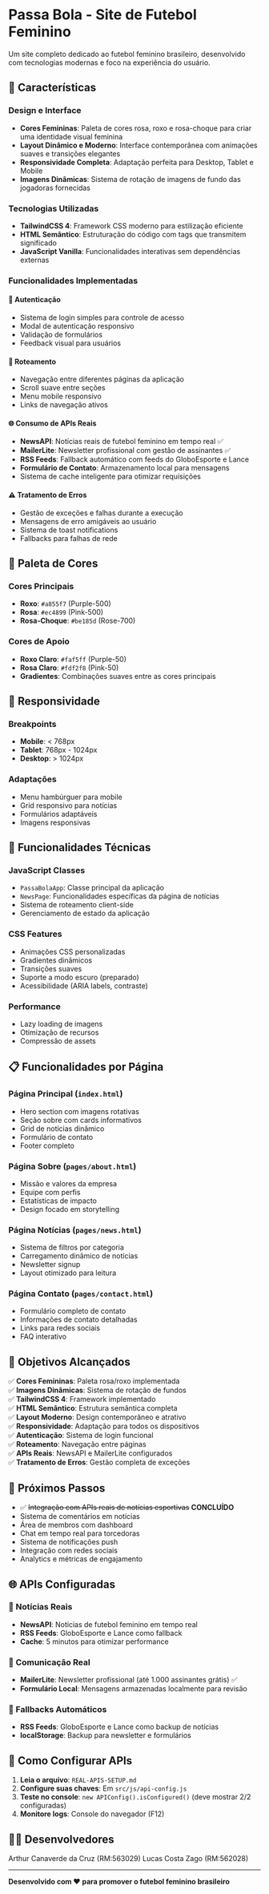 # Passa Bola - Site de Futebol Feminino

Um site completo dedicado ao futebol feminino brasileiro, desenvolvido com tecnologias modernas e foco na experiência do usuário.

## 🚀 Características

### Design e Interface
- **Cores Femininas**: Paleta de cores rosa, roxo e rosa-choque para criar uma identidade visual feminina
- **Layout Dinâmico e Moderno**: Interface contemporânea com animações suaves e transições elegantes
- **Responsividade Completa**: Adaptação perfeita para Desktop, Tablet e Mobile
- **Imagens Dinâmicas**: Sistema de rotação de imagens de fundo das jogadoras fornecidas

### Tecnologias Utilizadas
- **TailwindCSS 4**: Framework CSS moderno para estilização eficiente
- **HTML Semântico**: Estruturação do código com tags que transmitem significado
- **JavaScript Vanilla**: Funcionalidades interativas sem dependências externas

### Funcionalidades Implementadas

#### 🔐 Autenticação
- Sistema de login simples para controle de acesso
- Modal de autenticação responsivo
- Validação de formulários
- Feedback visual para usuários

#### 🧭 Roteamento
- Navegação entre diferentes páginas da aplicação
- Scroll suave entre seções
- Menu mobile responsivo
- Links de navegação ativos

#### 🌐 Consumo de APIs Reais
- **NewsAPI**: Notícias reais de futebol feminino em tempo real ✅
- **MailerLite**: Newsletter profissional com gestão de assinantes ✅
- **RSS Feeds**: Fallback automático com feeds do GloboEsporte e Lance
- **Formulário de Contato**: Armazenamento local para mensagens
- Sistema de cache inteligente para otimizar requisições

#### ⚠️ Tratamento de Erros
- Gestão de exceções e falhas durante a execução
- Mensagens de erro amigáveis ao usuário
- Sistema de toast notifications
- Fallbacks para falhas de rede

## 🎨 Paleta de Cores

### Cores Principais
- **Roxo**: `#a855f7` (Purple-500)
- **Rosa**: `#ec4899` (Pink-500)
- **Rosa-Choque**: `#be185d` (Rose-700)

### Cores de Apoio
- **Roxo Claro**: `#faf5ff` (Purple-50)
- **Rosa Claro**: `#fdf2f8` (Pink-50)
- **Gradientes**: Combinações suaves entre as cores principais

## 📱 Responsividade

### Breakpoints
- **Mobile**: < 768px
- **Tablet**: 768px - 1024px
- **Desktop**: > 1024px

### Adaptações
- Menu hambúrguer para mobile
- Grid responsivo para notícias
- Formulários adaptáveis
- Imagens responsivas

## 🔧 Funcionalidades Técnicas

### JavaScript Classes
- `PassaBolaApp`: Classe principal da aplicação
- `NewsPage`: Funcionalidades específicas da página de notícias
- Sistema de roteamento client-side
- Gerenciamento de estado da aplicação

### CSS Features
- Animações CSS personalizadas
- Gradientes dinâmicos
- Transições suaves
- Suporte a modo escuro (preparado)
- Acessibilidade (ARIA labels, contraste)

### Performance
- Lazy loading de imagens
- Otimização de recursos
- Compressão de assets

## 📋 Funcionalidades por Página

### Página Principal (`index.html`)
- Hero section com imagens rotativas
- Seção sobre com cards informativos
- Grid de notícias dinâmico
- Formulário de contato
- Footer completo

### Página Sobre (`pages/about.html`)
- Missão e valores da empresa
- Equipe com perfis
- Estatísticas de impacto
- Design focado em storytelling

### Página Notícias (`pages/news.html`)
- Sistema de filtros por categoria
- Carregamento dinâmico de notícias
- Newsletter signup
- Layout otimizado para leitura

### Página Contato (`pages/contact.html`)
- Formulário completo de contato
- Informações de contato detalhadas
- Links para redes sociais
- FAQ interativo

## 🎯 Objetivos Alcançados

✅ **Cores Femininas**: Paleta rosa/roxo implementada  
✅ **Imagens Dinâmicas**: Sistema de rotação de fundos  
✅ **TailwindCSS 4**: Framework implementado  
✅ **HTML Semântico**: Estrutura semântica completa  
✅ **Layout Moderno**: Design contemporâneo e atrativo  
✅ **Responsividade**: Adaptação para todos os dispositivos  
✅ **Autenticação**: Sistema de login funcional  
✅ **Roteamento**: Navegação entre páginas  
✅ **APIs Reais**: NewsAPI e MailerLite configurados  
✅ **Tratamento de Erros**: Gestão completa de exceções  

## 🔮 Próximos Passos

- ✅ ~~Integração com APIs reais de notícias esportivas~~ **CONCLUÍDO**
- Sistema de comentários em notícias
- Área de membros com dashboard
- Chat em tempo real para torcedoras
- Sistema de notificações push
- Integração com redes sociais
- Analytics e métricas de engajamento

## 🌐 APIs Configuradas

### 📰 Notícias Reais
- **NewsAPI**: Notícias de futebol feminino em tempo real
- **RSS Feeds**: GloboEsporte e Lance como fallback
- **Cache**: 5 minutos para otimizar performance

### 📧 Comunicação Real
- **MailerLite**: Newsletter profissional (até 1.000 assinantes grátis) ✅
- **Formulário Local**: Mensagens armazenadas localmente para revisão

### 🔄 Fallbacks Automáticos
- **RSS Feeds**: GloboEsporte e Lance como backup de notícias
- **localStorage**: Backup para newsletter e formulários

## 🔧 Como Configurar APIs

1. **Leia o arquivo**: `REAL-APIS-SETUP.md`
2. **Configure suas chaves**: Em `src/js/api-config.js`
3. **Teste no console**: `new APIConfig().isConfigured()` (deve mostrar 2/2 configuradas)
4. **Monitore logs**: Console do navegador (F12)

## 👨‍💻 Desenvolvedores

Arthur Canaverde da Cruz (RM:563029)
Lucas Costa Zago (RM:562028)

---

**Desenvolvido com ❤️ para promover o futebol feminino brasileiro**
